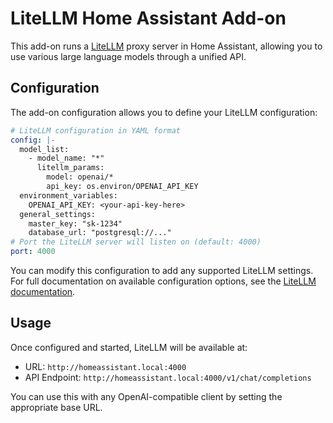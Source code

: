 # LiteLLM Home Assistant Add-on

This add-on runs a [LiteLLM](https://github.com/BerriAI/litellm) proxy server in Home Assistant, allowing you to use various large language models through a unified API.

## Configuration

The add-on configuration allows you to define your LiteLLM configuration:

```yaml
# LiteLLM configuration in YAML format
config: |-
  model_list:
    - model_name: "*"
      litellm_params:
        model: openai/*
        api_key: os.environ/OPENAI_API_KEY
  environment_variables:
    OPENAI_API_KEY: <your-api-key-here>
  general_settings:
    master_key: "sk-1234"
    database_url: "postgresql://..." 
# Port the LiteLLM server will listen on (default: 4000)
port: 4000
```

You can modify this configuration to add any supported LiteLLM settings. For full documentation on available configuration options, see the [LiteLLM documentation](https://docs.litellm.ai/docs/).

## Usage

Once configured and started, LiteLLM will be available at:

- URL: `http://homeassistant.local:4000`
- API Endpoint: `http://homeassistant.local:4000/v1/chat/completions`

You can use this with any OpenAI-compatible client by setting the appropriate base URL.
